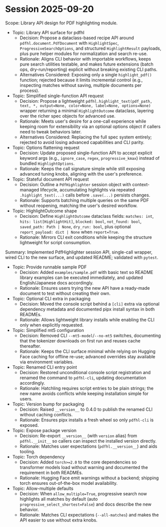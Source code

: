 # Session 2025-09-20
Scope: Library API design for PDF highlighting module.

- Topic: Library API surface for pdfhl
  - Decision: Propose a dataclass-based recipe API around `pdfhl.document.PdfDocument` with `HighlightSpec`, `ProgressiveSearchOptions`, and structured `HighlightResult` payloads, plus pure helper modules for normalization and search re-use.
  - Rationale: Aligns CLI behavior with importable workflows, keeps pure search utilities testable, and makes future extensions (batch ops, dry-run/reporting) explicit without breaking existing CLI paths.
  - Alternatives Considered: Exposing only a single `highlight_pdf()` function; rejected because it limits incremental control (e.g., inspecting matches without saving, multiple documents per process).
- Topic: Simplified single-function API request
  - Decision: Propose a lightweight `pdfhl.highlight_text(pdf_path, text, *, output=None, color=None, label=None, options=None)` wrapper returning a minimal `HighlightOutcome` dataclass, layering over the richer spec objects for advanced use.
  - Rationale: Meets user's desire for a one-call experience while keeping room for extensibility via an optional options object if callers need to tweak behaviors later.
  - Alternatives Considered: Replacing the full spec system entirely; rejected to avoid losing advanced capabilities and CLI parity.
- Topic: Options flattening request
  - Decision: Update proposed single-function API to accept explicit keyword args (e.g., `ignore_case`, `regex`, `progressive_kmax`) instead of bundled `HighlightOptions`.
  - Rationale: Keeps the call signature simple while still exposing advanced tuning knobs, aligning with the user's preference.
- Topic: Stateful document API request
  - Decision: Outline a `PdfHighlighter` session object with context-managed lifecycle, accumulating highlights via repeated `.highlight_text(...)` calls before `.save(...)` persists changes.
  - Rationale: Supports batching multiple queries on the same PDF without reopening, matching the user's desired workflow.
- Topic: HighlightOutcome shape
  - Decision: Define `HighlightOutcome` dataclass fields: `matches: int`, `hits: list[HighlightHit]`, `blocked: bool`, `not_found: bool`, `saved_path: Path | None`, `dry_run: bool`, plus optional `report_payload: dict | None` when `report=True`.
  - Rationale: Mirrors CLI exit conditions while keeping the structure lightweight for script consumption.

Summary: Implemented PdfHighlighter session API, single-call wrapper, wired CLI to the new surface, and updated README; validated with `pytest`.
- Topic: Provide runnable sample PDF
  - Decision: Added `examples/sample.pdf` with basic text so README library examples can be executed immediately, and updated English/Japanese docs accordingly.
  - Rationale: Ensures users trying the new API have a ready-made document to test without creating their own.
- Topic: Optional CLI extra in packaging
  - Decision: Moved the console script behind a `[cli]` extra via optional dependency metadata and documented pipx install syntax in both READMEs.
  - Rationale: Allows lightweight library installs while enabling the CLI only when explicitly requested.
- Topic: Simplified mt5 configuration
  - Decision: Removed CLI `--mt5-model`/`--no-mt5` switches, documenting that the tokenizer downloads on first run and reuses cache thereafter.
  - Rationale: Keeps the CLI surface minimal while relying on Hugging Face caching for offline re-use; advanced overrides stay available via environment variables.
- Topic: Renamed CLI entry point
  - Decision: Restored unconditional console script registration and renamed the command to `pdfhl-cli`, updating documentation accordingly.
  - Rationale: Hatchling requires script entries to be plain strings; the new name avoids conflicts while keeping installation simple for users.
- Topic: Version bump for packaging
  - Decision: Raised `__version__` to 0.4.0 to publish the renamed CLI without caching conflicts.
  - Rationale: Ensures pipx installs a fresh wheel so only `pdfhl-cli` is exposed.
- Topic: Expose package version
  - Decision: Re-export `__version__` (with `version` alias) from `pdfhl.__init__` so callers can inspect the installed version directly.
  - Rationale: Matches user expectations (`pdfhl.__version__`) and aids tooling.
- Topic: Torch dependency
  - Decision: Added `torch>=2.0` to the core dependencies so transformer models load without warning and documented the requirement in both READMEs.
  - Rationale: Hugging Face emit warnings without a backend; shipping torch ensures out-of-the-box model availability.
- Topic: Allow-multiple defaults
  - Decision: When `allow_multiple=True`, progressive search now highlights all matches by default (auto `progressive_select_shortest=False`) and docs describe the new behavior.
  - Rationale: Matches CLI expectations (`--all-matches`) and makes the API easier to use without extra knobs.
